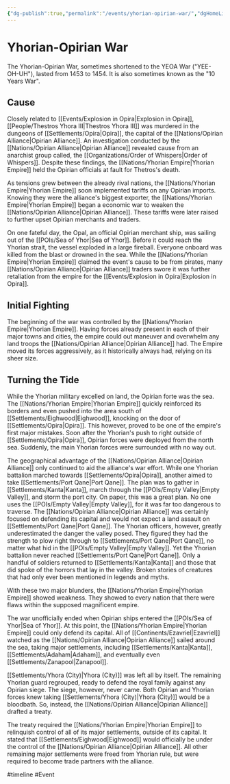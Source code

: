 ```yaml
---
{"dg-publish":true,"permalink":"/events/yhorian-opirian-war/","dgHomeLink":true,"dgPassFrontmatter":false}
---
```



<span 
	  class='ob-timelines' 
	  data-date='1453-00-00-00' 
	  data-title='Yhorian-Opirian War' 
	  data-class='orange' 
	  data-type='range' 
	  data-end='1456-00-00-00'> 
</span>

# Yhorian-Opirian War
The Yhorian-Opirian War, sometimes shortened to the YEOA War ("YEE-OH-UH"), lasted from 1453 to 1454. It is also sometimes known as the "10 Years War".

## Cause 
Closely related to [[Events/Explosion in Opira|Explosion in Opira]], [[People/Thestros Yhora III|Thestros Yhora III]] was murdered in the dungeons of [[Settlements/Opira|Opira]], the capital of the [[Nations/Opirian Alliance|Opirian Alliance]]. An investigation conducted by the [[Nations/Opirian Alliance|Opirian Alliance]] revealed cause from an anarchist group called, the [[Organizations/Order of Whispers|Order of Whispers]]. Despite these findings, the [[Nations/Yhorian Empire|Yhorian Empire]] held the Opirian officials at fault for Thetros's death. 

As tensions grew between the already rival nations, the [[Nations/Yhorian Empire|Yhorian Empire]] soon implemented tariffs on any Opirian imports. Knowing they were the alliance's biggest exporter, the [[Nations/Yhorian Empire|Yhorian Empire]] began a economic war to weaken the [[Nations/Opirian Alliance|Opirian Alliance]]. These tariffs were later raised to further upset Opirian merchants and traders. 

On one fateful day, the Opal, an official Opirian merchant ship, was sailing out of the [[POIs/Sea of Yhor|Sea of Yhor]]. Before it could reach the Yhorian strait, the vessel exploded in a large fireball. Everyone onboard was killed from the blast or drowned in the sea. While the [[Nations/Yhorian Empire|Yhorian Empire]] claimed the event's cause to be from pirates, many [[Nations/Opirian Alliance|Opirian Alliance]] traders swore it was further retaliation from the empire for the [[Events/Explosion in Opira|Explosion in Opira]]. 

## Initial Fighting
The beginning of the war was controlled by the [[Nations/Yhorian Empire|Yhorian Empire]]. Having forces already present in each of their major towns and cities, the empire could out maneuver and overwhelm any land troops the [[Nations/Opirian Alliance|Opirian Alliance]] had. The Empire moved its forces aggressively, as it historically always had, relying on its sheer size. 

## Turning the Tide
While the Yhorian military excelled on land, the Opirian forte was the sea. The [[Nations/Yhorian Empire|Yhorian Empire]] quickly reinforced its borders and even pushed into the area south of [[Settlements/Eighwood|Eighwood]], knocking on the door of [[Settlements/Opira|Opira]]. This however, proved to be one of the empire's first major mistakes. Soon after the Yhorian's push to right outside of [[Settlements/Opira|Opira]], Opirian forces were deployed from the north sea. Suddenly, the main Yhorian forces were surrounded with no way out. 

The geographical advantage of the [[Nations/Opirian Alliance|Opirian Alliance]] only continued to aid the alliance's war effort. While one Yhorian battalion marched towards [[Settlements/Opira|Opira]], another aimed to take [[Settlements/Port Qane|Port Qane]]. The plan was to gather in [[Settlements/Kanta|Kanta]], march through the [[POIs/Empty Valley|Empty Valley]], and storm the port city. On paper, this was a great plan. No one uses the [[POIs/Empty Valley|Empty Valley]], for it was far too dangerous to traverse. The [[Nations/Opirian Alliance|Opirian Alliance]] was certainly focused on defending its capital and would not expect a land assault on [[Settlements/Port Qane|Port Qane]]. The Yhorian officers, however, greatly underestimated the danger the valley posed. They figured they had the strength to plow right through to [[Settlements/Port Qane|Port Qane]], no matter what hid in the [[POIs/Empty Valley|Empty Valley]]. Yet the Yhorian battalion never reached [[Settlements/Port Qane|Port Qane]]. Only a handful of soldiers returned to [[Settlements/Kanta|Kanta]] and those that did spoke of the horrors that lay in the valley. Broken stories of creatures that had only ever been mentioned in legends and myths. 

With these two major blunders, the [[Nations/Yhorian Empire|Yhorian Empire]] showed weakness. They showed to every nation that there were flaws within the supposed magnificent empire. 

The war unofficially ended when Opirian ships entered the [[POIs/Sea of Yhor|Sea of Yhor]]. At this point, the [[Nations/Yhorian Empire|Yhorian Empire]] could only defend its capital. All of [[Continents/Ezavriel|Ezavriel]] watched as the [[Nations/Opirian Alliance|Opirian Alliance]] sailed around the sea, taking major settlements, including [[Settlements/Kanta|Kanta]], [[Settlements/Adaham|Adaham]], and eventually even [[Settlements/Zanapool|Zanapool]]. 

[[Settlements/Yhora (City)|Yhora (City)]] was left all by itself. The remaining Yhorian guard regrouped, ready to defend the royal family against any Opirian siege. The siege, however, never came. Both Opirian and Yhorian forces knew taking [[Settlements/Yhora (City)|Yhora (City)]] would be a bloodbath. So, instead, the [[Nations/Opirian Alliance|Opirian Alliance]] drafted a treaty. 

The treaty required the [[Nations/Yhorian Empire|Yhorian Empire]] to relinquish control of all of its major settlements, outside of its capital. It stated that [[Settlements/Eighwood|Eighwood]] would officially be under the control of the [[Nations/Opirian Alliance|Opirian Alliance]]. All other remaining major settlements were freed from Yhorian rule, but were required to become trade partners with the alliance. 

#timeline #Event